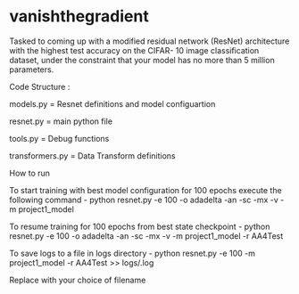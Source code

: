 # vanishthegradient
Tasked to coming up with a modified residual network (ResNet) architecture with the highest test accuracy on the CIFAR- 10 image classification dataset, under the constraint that your model has no more than 5 million parameters.



Code Structure : 


models.py	 = Resnet definitions and model configuartion 

resnet.py	= main python file

tools.py	= Debug functions

transformers.py	= Data Transform definitions



How to run

To start training with best model configuration for 100 epochs execute the following command -
python resnet.py -e 100 -o adadelta -an -sc -mx -v -m project1_model


To resume training for 100 epochs from best state checkpoint -
python resnet.py -e 100 -o adadelta -an -sc -mx -v -m project1_model -r AA4Test

To save logs to a file in logs directory -
python resnet.py -e 100 -m project1_model -r AA4Test >> logs/<filename>.log

Replace <filename> with your choice of filename
